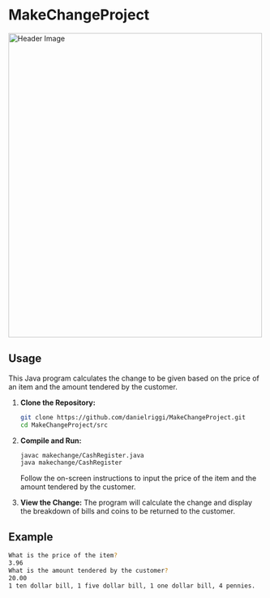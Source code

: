 # MakeChangeProject

<img src="https://upload.wikimedia.org/wikipedia/commons/thumb/e/e7/Old_National_Cash_Register.jpg/800px-Old_National_Cash_Register.jpg"  alt="Header Image" width="500" height="600"/>

## Usage

This Java program calculates the change to be given based on the price of an item and the amount tendered by the customer.


1. **Clone the Repository:**
    ```bash
    git clone https://github.com/danielriggi/MakeChangeProject.git
    cd MakeChangeProject/src
    ```

2. **Compile and Run:**
    ```bash
    javac makechange/CashRegister.java
    java makechange/CashRegister
    ```
    Follow the on-screen instructions to input the price of the item and the amount tendered by the customer.

3. **View the Change:**
    The program will calculate the change and display the breakdown of bills and coins to be returned to the customer.

## Example

```bash
What is the price of the item?
3.96
What is the amount tendered by the customer?
20.00
1 ten dollar bill, 1 five dollar bill, 1 one dollar bill, 4 pennies.
